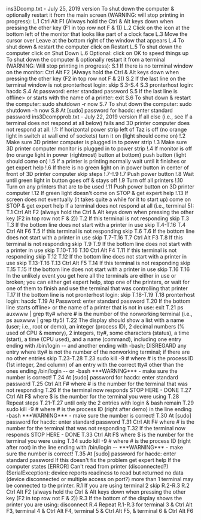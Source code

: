 ins3Dcomp.txt - July 25, 2019 version To shut down the computer &
optionally restart it from the main screen (WARNING: will stop printing
in progress): L.1 Ctrl Alt F1 (Always hold the Ctrl & Alt keys down when
pressing the other key (F1 in top row not F & 1)) L.2 Click on the icon
at the bottom left of the monitor that looks like part of a clock face
L.3 Move the cursor over Leave at the bottom right of the window that
appears L.4 To shut down & restart the computer click on Restart L.5 To
shut down the computer click on Shut Down L.6 Optional: click on OK to
speed things up To shut down the computer & optionally restart it from a
terminal (WARNING: Will stop printing in progress): S.1 If there is no
terminal window on the monitor: Ctrl Alt F2 (Always hold the Ctrl & Alt
keys down when pressing the other key (F2 in top row not F & 2)) S.2 If
the last line on the terminal window is not pronterhost login: skip
S.3-S.4 S.3 pronterhost login: hacdc S.4 At password: enter standard
password S.5 If the last line is offline\> or starts with the name of a
printer: exit S.6 To shut down & restart the computer: sudo shutdown -r
now S.7 To shut down the computer: sudo shutdown -h now S.8 At \[sudo\]
password for hacdc: enter standard password ins3Dcompprob.txt - July 22,
2019 version If all else (i.e., see If a terminal does not respond at
all below) fails and 3D printer computer does not respond at all: !.1:
If horizontal power strip left of Taz is off (no orange light in switch
at wall end of sockets) turn it on (light should come on) !.2 Make sure
3D printer computer is plugged in to power strip !.3 Make sure 3D
printer computer monitor is plugged in to power strip !.4 If monitor is
off (no orange light in power (rightmost) button at bottom) push button
(light should come on) !.5 If a printer is printing normally wait until
it finishes or get expert help !.6 If there is no green light on in
power button in center of front of 3D printer computer skip steps
!.7-!.9 !.7 Push power button !.8 Wait until green light in button goes
off & stays off !.9 Turn off all printers !.10 Turn on any printers that
are to be used !.11 Push power button on 3D printer computer !.12 If
green light doesn't come on STOP & get expert help !.13 If screen does
not eventually (it takes quite a while for it to start up) come on STOP
& get expert help If a terminal does not respond at all (i.e., terminal
5): T.1 Ctrl Alt F2 (always hold the Ctrl & Alt keys down when pressing
the other key (F2 in top row not F & 2)) T.2 If this terminal is not
responding skip T.3 T.3 If the bottom line does not start with a printer
in use skip T.4-T.16 T.4 Ctrl Alt F6 T.5 If this terminal is not
responding skip T.6 T.6 If the bottom line does not start with a printer
in use skip T.7-T.16 T.7 Ctrl Alt F3 T.8 If this terminal is not
responding skip T.9 T.9 If the bottom line does not start with a printer
in use skip T.10-T.16 T.10 Ctrl Alt F4 T.11 If this terminal is not
responding skip T.12 T.12 If the bottom line does not start with a
printer in use skip T.13-T.16 T.13 Ctrl Alt F5 T.14 If this terminal is
not responding skip T.15 T.15 If the bottom line does not start with a
printer in use skip T.16 T.16 In the unlikely event you get here all the
terminals are either in use or broken; you can either get expert help,
stop one of the printers, or wait for one of them to finish and use the
terminal that was controlling that printer T.17 If the bottom line is
not pronterhost login: skip T.18-T.19 T.18 pronterhost login: hacdc T.19
At Password: enter standard password T.20 If the bottom line starts
offline\> or the name of a printer that is not in use: exit T.21 ps
auxwww \| grep tty# where \# is the number of the nonworking terminal
(i.e., ps auxwww \| grep tty5) T.22 The display should show a list with
a name (user; i.e., root or demo), an integer (process ID), 2 decimal
numbers (% used of CPU & memory), 2 integers, tty#, some characters
(status), a time (start), a time (CPU used), and a name (command),
including one entry ending with /bin/login -- and another ending with
-bash; DISREGARD any entry where tty# is not the number of the
nonworking terminal; if there are no other entries skip T.23-T.28 T.23
sudo kill -9 \# where \# is the process ID (1st integer, 2nd column) of
an entry with the correct tty# other than the ones ending /bin/login --
or -bash \*\*\*WARNING\*\*\* - make sure the number is correct! T.24 At
\[sudo\] password for hacdc: enter standard password T.25 Ctrl Alt F#
where \# is the number for the terminal that was not responding T.26 If
the terminal now responds STOP HERE - DONE T.27 Ctrl Alt F\$ where \$ is
the number for the terminal you were using T.28 Repeat steps T.21-T.27
until only the 2 entries with login & bash remain T.29 sudo kill -9 \#
where \# is the process ID (right after demo) in the line ending -bash
\*\*\*WARNING\*\*\* - make sure the number is correct! T.30 At \[sudo\]
password for hacdc: enter standard password T.31 Ctrl Alt F# where \# is
the number for the terminal that was not responding T.32 If the terminal
now responds STOP HERE - DONE T.33 Ctrl Alt F\$ where \$ is the number
for the terminal you were using T.34 sudo kill -9 \# where \# is the
process ID (right after root) in the line ending with /bin/login --
\*\*\*WARNING\*\*\* - make sure the number is correct! T.35 At \[sudo\]
password for hacdc: enter standard password If this doesn't fix the
problem get expert help If the computer states \[ERROR\] Can't read from
printer (disconnected?) (SerialException): device reports readiness to
read but returned no data (device disconnected or multiple access on
port?) more than 1 terminal may be connected to the printer. R.1 If you
are using terminal 2 skip R.2-R.3 R.2 Ctrl Alt F2 (always hold the Ctrl
& Alt keys down when pressing the other key (F2 in top row not F & 2))
R.3 If the bottom of the display shows the printer you are using:
disconnect R.4 Repeat R.1-R.3 for terminal 3 & Ctrl Alt F3, terminal 4 &
Ctrl Alt F4, terminal 5 & Ctrl Alt F5, & terminal 6 & Ctrl Alt F6